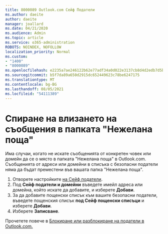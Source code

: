 ```yaml
---
title: 8000089 Outlook.com Сейф Податели
ms.author: daeite
author: daeite
manager: joallard
ms.date: 04/21/2020
ms.audience: Admin
ms.topic: article
ms.service: o365-administration
ROBOTS: NOINDEX, NOFOLLOW
localization_priority: Normal
ms.custom:
- "1400"
- "8000089"
ms.openlocfilehash: e2235a7ae246122b62e77adf34a0d022e3137cb8d4d2edb7d5b5db4d78bc42e9
ms.sourcegitcommit: b5f7da89a650d2915dc652449623c78be6247175
ms.translationtype: MT
ms.contentlocale: bg-BG
ms.lasthandoff: 08/05/2021
ms.locfileid: "54111389"
---
```

# <a name="stop-messages-from-going-into-your-junk-email-folder"></a>Спиране на влизането на съобщения в папката "Нежелана поща"

Има случаи, когато не искате съобщенията от конкретен човек или домейн да се о място в папката "Нежелана поща" в Outlook.com. Съобщенията от адреси или домейни в списъка с безопасни податели няма да бъдат преместени във вашата папка "Нежелана поща".

1. Отворете настройките [на Сейф податели](https://go.microsoft.com/fwlink/?linkid=2035804).
2. Под **Сейф податели и домейни** въведете имейл адреса или домейна, който искате да добавите, и изберете **Добави**.
3. За да добавите пощенски списък към вашите безопасни податели, въведете пощенския списък **под Сейф пощенски списъци** и изберете **Добави**.
4. Изберете **Записване**.

Прочетете повече в [Блокиране или разблокиране на податели в Outlook.com.](https://support.office.com/article/afba1c94-77bb-4f50-8b85-057cf52f4d5e?wt.mc_id=Office_Outlook_com_Alchemy)